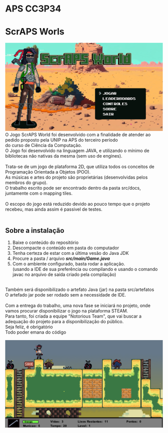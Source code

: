 # APS CC3P34 <br>
<h1>ScrAPS Worls</h1>
<img src="src/res/concept/telaInicialCaptura.png">
O Jogo ScrAPS World foi desenvolvido com a finalidade de atender ao pedido proposto pela UNIP na APS do terceiro período<br>
do curso de Ciência da Computação.<br>
O Jogo foi desenvolvido na linguagem JAVA, e utilizando o mínimo de bibliotecas não nativas da mesma (sem uso de engines).<br>
<br>
Trata-se de um jogo de plataforma 2D, que utiliza todos os conceitos de Programação Orientada a Objetos (POO).<br>
As músicas e artes do projeto são proprietárias (desenvolvidas pelos membros do grupo).<br>
O trabalho escrito pode ser encontrado dentro da pasta src/docs, juntamente com o mapping tiles.<br>
<br>
O escopo do jogo está reduzido devido ao pouco tempo que o projeto recebeu, mas ainda assim é passivel de testes.<br>
<br>
<h2>Sobre a instalação</h2>
<ol>
  <li>Baixe o conteúdo do repositório</li>
  <li>Descompacte o conteúdo em pasta do computador</li>
  <li>Tenha certeza de estar com a última vesão do Java JDK</li>
  <li>Procure a pasta / arquivo <b><i>src/main/Game.java</i></b></li>
  <li>Com o ambiente configurado, basta rodar a aplicação. <br>
    (usando a IDE de sua preferência ou compilando e usando o comando javac no arquivo de saída criado pela compilação)</li>
</ol>

<br>
Também será disponibilizado o artefato Java (jar) na pasta src/artefatos<br>
O artefado jar pode ser rodado sem a necessidade de IDE.
<br>
<br>
Com a entrega do trabalho, uma nova fase se iniciará no projeto, onde vamos procurar disponibilizar o jogo na plataforma STEAM.<br>
Para tanto, foi criada a equipe "Notorious Team", que vai buscar a adequação do projeto para a disponibilização do público.

<br>
Seja feliz, é obrigatório<br>
Todo poder emana do código<br>

<br>
<img src="src/res/concept/jogoTela.png">
